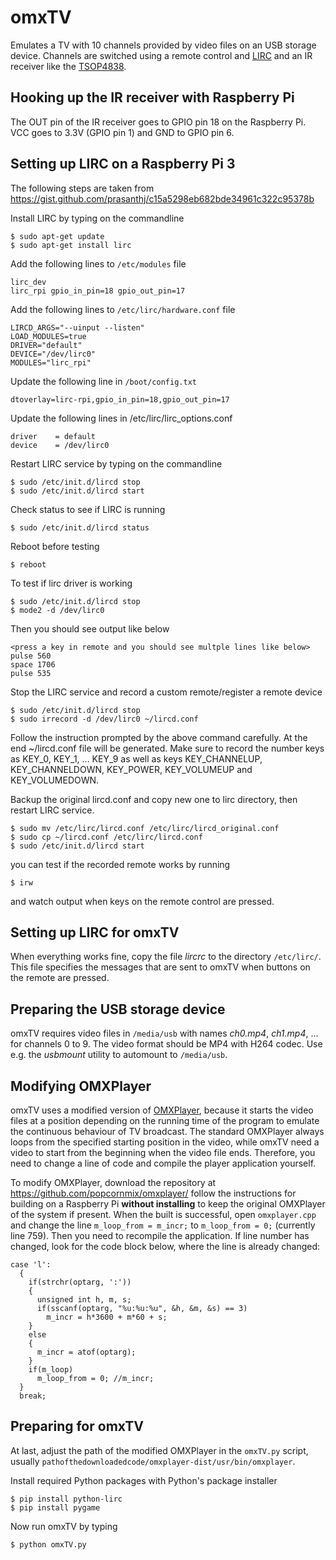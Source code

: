 # omxTV

Emulates a TV with 10 channels provided by video files on an USB storage device. Channels are switched using a remote control and [LIRC](http://www.lirc.org/) and an IR receiver like the [TSOP4838](https://www.conrad.de/de/ir-empfaenger-sonderform-axial-bedrahtet-38-khz-950-nm-vishay-tsop4838-171115.html).

## Hooking up the IR receiver with Raspberry Pi

The OUT pin of the IR receiver goes to GPIO pin 18 on the Raspberry Pi. VCC goes to 3.3V (GPIO pin 1) and GND to GPIO pin 6.

## Setting up LIRC on a Raspberry Pi 3

The following steps are taken from https://gist.github.com/prasanthj/c15a5298eb682bde34961c322c95378b

Install LIRC by typing on the commandline
```
$ sudo apt-get update
$ sudo apt-get install lirc
```

Add the following lines to `/etc/modules` file
```
lirc_dev
lirc_rpi gpio_in_pin=18 gpio_out_pin=17
```

Add the following lines to `/etc/lirc/hardware.conf` file
```
LIRCD_ARGS="--uinput --listen"
LOAD_MODULES=true
DRIVER="default"
DEVICE="/dev/lirc0"
MODULES="lirc_rpi"
```

Update the following line in `/boot/config.txt`
```
dtoverlay=lirc-rpi,gpio_in_pin=18,gpio_out_pin=17
```

Update the following lines in /etc/lirc/lirc_options.conf
```
driver    = default
device    = /dev/lirc0
```
Restart LIRC service by typing on the commandline
```
$ sudo /etc/init.d/lircd stop
$ sudo /etc/init.d/lircd start
```

Check status to see if LIRC is running
```
$ sudo /etc/init.d/lircd status
```

Reboot before testing
```
$ reboot
```

To test if lirc driver is working
```
$ sudo /etc/init.d/lircd stop
$ mode2 -d /dev/lirc0
```
Then you should see output like below
```
<press a key in remote and you should see multple lines like below>
pulse 560
space 1706
pulse 535
```
Stop the LIRC service and record a custom remote/register a remote device
```
$ sudo /etc/init.d/lircd stop
$ sudo irrecord -d /dev/lirc0 ~/lircd.conf
```
Follow the instruction prompted by the above command carefully.
At the end ~/lircd.conf file will be generated. Make sure to record the number keys as KEY_0, KEY_1, ... KEY_9 as well as keys KEY_CHANNELUP, KEY_CHANNELDOWN, KEY_POWER, KEY_VOLUMEUP and KEY_VOLUMEDOWN.

Backup the original lircd.conf and copy new one to lirc directory, then restart LIRC service.
```
$ sudo mv /etc/lirc/lircd.conf /etc/lirc/lircd_original.conf
$ sudo cp ~/lircd.conf /etc/lirc/lircd.conf
$ sudo /etc/init.d/lircd start
```

you can test if the recorded remote works by running
```
$ irw
```
and watch output when keys on the remote control are pressed.

## Setting up LIRC for omxTV

When everything works fine, copy the file *lircrc* to the directory `/etc/lirc/`. This file specifies the messages that are sent to omxTV when buttons on the remote are pressed.

## Preparing the USB storage device

omxTV requires video files in `/media/usb` with names *ch0.mp4*, *ch1.mp4*, ... for channels 0 to 9. The video format should be MP4 with H264 codec. Use e.g. the *usbmount* utility to automount to `/media/usb`.

## Modifying OMXPlayer

omxTV uses a modified version of [OMXPlayer](https://github.com/popcornmix/omxplayer/), because it starts the video files at a position depending on the running time of the program to emulate the continuous behaviour of TV broadcast. The standard OMXPlayer always loops from the specified starting position in the video, while omxTV need a video to start from the beginning when the video file ends. Therefore, you need to change a line of code and compile the player application yourself.

To modify OMXPlayer, download the repository at https://github.com/popcornmix/omxplayer/ follow the instructions for building on a Raspberry Pi **without installing** to keep the original OMXPlayer of the system if present. When the built is successful, open `omxplayer.cpp` and change the line `m_loop_from = m_incr;` to `m_loop_from = 0;` (currently line 759). Then you need to recompile the application. If line number has changed, look for the code block below, where the line is already changed:
```
case 'l':
  {
    if(strchr(optarg, ':'))
    {
      unsigned int h, m, s;
      if(sscanf(optarg, "%u:%u:%u", &h, &m, &s) == 3)
        m_incr = h*3600 + m*60 + s;
    }
    else
    {
      m_incr = atof(optarg);
    }
    if(m_loop)
      m_loop_from = 0; //m_incr;
  }
  break;
```
## Preparing for omxTV

At last, adjust the path of the modified OMXPlayer in the `omxTV.py` script, usually `pathofthedownloadedcode/omxplayer-dist/usr/bin/omxplayer`.

Install required Python packages with Python's package installer
```
$ pip install python-lirc
$ pip install pygame
```

Now run omxTV by typing
```
$ python omxTV.py
```
